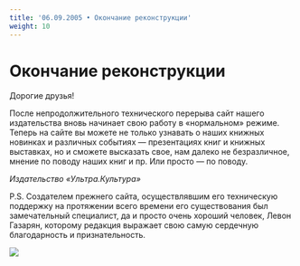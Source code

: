 ```yaml
---
title: '06.09.2005 • Окончание реконструкции'
weight: 10
---
```


# Окончание реконструкции

Дорогие друзья!

После непродолжительного технического перерыва сайт нашего издательства вновь начинает свою работу в «нормальном» режиме. Теперь на сайте вы можете не только узнавать о наших книжных новинках и различных событиях — презентациях книг и книжных выставках, но и сможете высказать свое, нам далеко не безразличное, мнение по поводу наших книг и пр. Или просто — по поводу.

_Издательство «Ультра.Культура»_

P.S. Создателем прежнего сайта, осуществлявшим его техническую поддержку на протяжении всего времени его существования был замечательный специалист, да и просто очень хороший человек, Левон Газарян, которому редакция выражает свою самую сердечную благодарность и признательность.

![](/img/ban2.gif)
